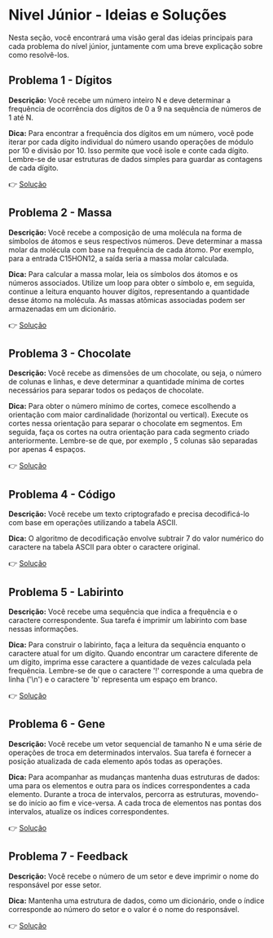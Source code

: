 # Nivel Júnior - Ideias e Soluções

Nesta seção, você encontrará uma visão geral das ideias principais para cada problema do nível júnior, juntamente com uma breve explicação sobre como resolvê-los.

## Problema 1 - Dígitos

**Descrição:** Você recebe um número inteiro N e deve determinar a frequência de ocorrência dos dígitos de 0 a 9 na sequência de números de 1 até N.

**Dica:** Para encontrar a frequência dos dígitos em um número, você pode iterar por cada dígito individual do número usando operações de módulo por 10 e divisão por 10. Isso permite que você isole e conte cada dígito. Lembre-se de usar estruturas de dados simples para guardar as contagens de cada dígito.

👉 [Solução](problema1/codigo.cpp)

## Problema 2 - Massa

**Descrição:** Você recebe a composição de uma molécula na forma de símbolos de átomos e seus respectivos números. Deve determinar a massa molar da molécula com base na frequência de cada átomo. Por exemplo, para a entrada C15HON12, a saída seria a massa molar calculada.

**Dica:** Para calcular a massa molar, leia os símbolos dos átomos e os números associados. Utilize um loop para obter o símbolo e, em seguida, continue a leitura enquanto houver dígitos, representando a quantidade desse átomo na molécula. As massas atõmicas associadas podem ser armazenadas em um dicionário.

👉 [Solução](problema2/codigo.cpp)

## Problema 3 - Chocolate

**Descrição:** Você recebe as dimensões de um chocolate, ou seja, o número de colunas e linhas, e deve determinar a quantidade mínima de cortes necessários para separar todos os pedaços de chocolate.

**Dica:** Para obter o número mínimo de cortes, comece escolhendo a orientação com maior cardinalidade (horizontal ou vertical). Execute os cortes nessa orientação para separar o chocolate em segmentos. Em seguida, faça os cortes na outra orientação para cada segmento criado anteriormente. Lembre-se de que, por exemplo , 5 colunas são separadas por apenas 4 espaços.

👉 [Solução](problema3/codigo.cpp)

## Problema 4 - Código

**Descrição:** Você recebe um texto criptografado e precisa decodificá-lo com base em operações utilizando a tabela ASCII.

**Dica:** O algoritmo de decodificação envolve subtrair 7 do valor numérico do caractere na tabela ASCII para obter o caractere original.

👉 [Solução](problema4/codigo.cpp)

## Problema 5 - Labirinto

**Descrição:** Você recebe uma sequência que indica a frequência e o caractere correspondente. Sua tarefa é imprimir um labirinto com base nessas informações.

**Dica:** Para construir o labirinto, faça a leitura da sequência enquanto o caractere atual for um dígito. Quando encontrar um caractere diferente de um dígito, imprima esse caractere a quantidade de vezes calculada pela frequência. Lembre-se de que o caractere '!' corresponde a uma quebra de linha ('\n') e o caractere 'b' representa um espaço em branco.

👉 [Solução](problema5/codigo.cpp)

## Problema 6 - Gene

**Descrição:** Você recebe um vetor sequencial de tamanho N e uma série de operações de troca em determinados intervalos. Sua tarefa é fornecer a posição atualizada de cada elemento após todas as operações.

**Dica:** Para acompanhar as mudanças mantenha duas estruturas de dados: uma para os elementos e outra para os índices correspondentes a cada elemento. Durante a troca de intervalos, percorra as estruturas, movendo-se do início ao fim e vice-versa. A cada troca de elementos nas pontas dos intervalos, atualize os índices correspondentes.

👉 [Solução](problema6/codigo.cpp)

## Problema 7 - Feedback

**Descrição:** Você recebe o número de um setor e deve imprimir o nome do responsável por esse setor.

**Dica:** Mantenha uma estrutura de dados, como um dicionário, onde o índice corresponde ao número do setor e o valor é o nome do responsável.

👉 [Solução](problema7/codigo.cpp)
